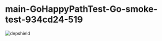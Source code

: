 # main-GoHappyPathTest-Go-smoke-test-934cd24-519

![depshield](https://depshield.sonatype.org/badges/depshield-prod/main-GoHappyPathTest-Go-smoke-test-934cd24-519/depshield.svg)
